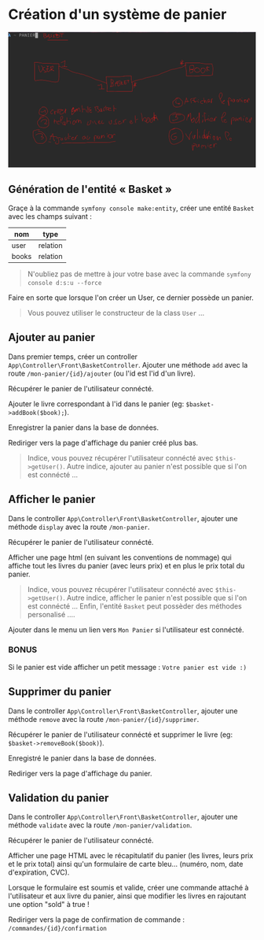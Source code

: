 # Création d'un système de panier

![Basket Schema](./img/basket-schema.png)

## Génération de l'entité « Basket »

Graçe à la commande `symfony console make:entity`, créer une entité
`Basket` avec les champs suivant :

| nom   | type     |
| ----- | -------- |
| user  | relation |
| books | relation |

> N'oubliez pas de mettre à jour votre base avec la commande
> `symfony console d:s:u --force`

Faire en sorte que lorsque l'on créer un User, ce dernier
possède un panier.

> Vous pouvez utiliser le constructeur de la class `User` ...

## Ajouter au panier

Dans premier temps, créer un controller `App\Controller\Front\BasketController`. Ajouter
une méthode `add` avec la route `/mon-panier/{id}/ajouter` (ou l'id est l'id d'un livre).

Récupérer le panier de l'utilisateur connécté.

Ajouter le livre correspondant à l'id dans le panier (eg: `$basket->addBook($book);`).

Enregistrer la panier dans la base de données.

Rediriger vers la page d'affichage du panier créé plus bas.

> Indice, vous pouvez récupérer l'utilisateur connécté avec `$this->getUser()`. Autre
> indice, ajouter au panier n'est possible que si l'on est connécté ...

## Afficher le panier

Dans le controller `App\Controller\Front\BasketController`, ajouter une méthode
`display` avec la route `/mon-panier`.

Récupérer le panier de l'utilisateur connécté.

Afficher une page html (en suivant les conventions de nommage) qui affiche
tout les livres du panier (avec leurs prix) et en plus le prix total du panier.

> Indice, vous pouvez récupérer l'utilisateur connécté avec `$this->getUser()`. Autre
> indice, afficher le panier n'est possible que si l'on est connécté ...
> Enfin, l'entité `Basket` peut possèder des méthodes personalisé ....

Ajouter dans le menu un lien vers `Mon Panier` si l'utilisateur est connécté.

### BONUS

Si le panier est vide afficher un petit message : `Votre panier est vide :)`

## Supprimer du panier

Dans le controller `App\Controller\Front\BasketController`, ajouter une méthode
`remove` avec la route `/mon-panier/{id}/supprimer`.

Récupérer le panier de l'utilisateur connécté et supprimer le livre (eg: `$basket->removeBook($book)`).

Enregistré le panier dans la base de données.

Rediriger vers la page d'affichage du panier.

## Validation du panier

Dans le controller `App\Controller\Front\BasketController`, ajouter une méthode
`validate` avec la route `/mon-panier/validation`.

Récupérer le panier de l'utilisateur connécté.

Afficher une page HTML avec le récapitulatif du panier (les livres, leurs prix et le prix total)
ainsi qu'un formulaire de carte bleu... (numéro, nom, date d'expiration, CVC).

Lorsque le formulaire est soumis et valide, créer une commande attaché à l'utilisateur et
aux livre du panier, ainsi que modifier les livres en rajoutant une option "sold" à true !

Rediriger vers la page de confirmation de commande : `/commandes/{id}/confirmation`
